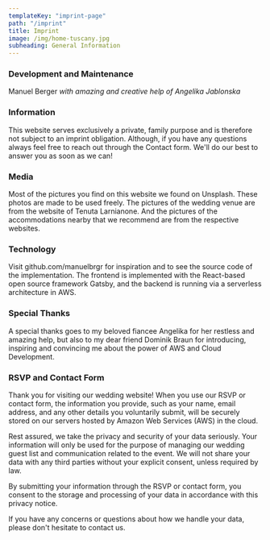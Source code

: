 ```yaml
---
templateKey: "imprint-page"
path: "/imprint"
title: Imprint
image: /img/home-tuscany.jpg
subheading: General Information
---
```


### Development and Maintenance

Manuel Berger _with amazing and creative help of Angelika Jablonska_

### Information

This website serves exclusively a private, family purpose and is therefore not subject to an imprint obligation. Although, if you have any questions always feel free to reach out through the Contact form. We'll do our best to answer you as soon as we can!

### Media

Most of the pictures you find on this website we found on Unsplash. These photos are made to be used freely. The pictures of the wedding venue are from the website of Tenuta Larnianone. And the pictures of the accommodations nearby that we recommend are from the respective websites.

### Technology

Visit github.com/manuelbrgr for inspiration and to see the source code of the implementation. The frontend is implemented with the React-based open source framework Gatsby, and the backend is running via a serverless architecture in AWS.

### Special Thanks

A special thanks goes to my beloved fiancee Angelika for her restless and amazing help, but also to my dear friend Dominik Braun for introducing, inspiring and convincing me about the power of AWS and Cloud Development.

### RSVP and Contact Form

Thank you for visiting our wedding website! When you use our RSVP or contact form, the information you provide, such as your name, email address, and any other details you voluntarily submit, will be securely stored on our servers hosted by Amazon Web Services (AWS) in the cloud.

Rest assured, we take the privacy and security of your data seriously. Your information will only be used for the purpose of managing our wedding guest list and communication related to the event. We will not share your data with any third parties without your explicit consent, unless required by law.

By submitting your information through the RSVP or contact form, you consent to the storage and processing of your data in accordance with this privacy notice.

If you have any concerns or questions about how we handle your data, please don't hesitate to contact us.
